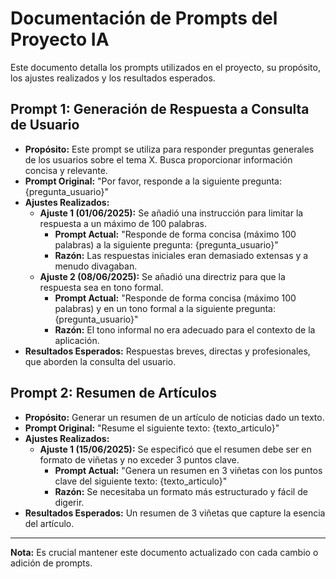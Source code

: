 # Documentación de Prompts del Proyecto IA

Este documento detalla los prompts utilizados en el proyecto, su propósito, los ajustes realizados y los resultados esperados.

## Prompt 1: Generación de Respuesta a Consulta de Usuario

* **Propósito:** Este prompt se utiliza para responder preguntas generales de los usuarios sobre el tema X. Busca proporcionar información concisa y relevante.
* **Prompt Original:** "Por favor, responde a la siguiente pregunta: {pregunta_usuario}"
* **Ajustes Realizados:**
    * **Ajuste 1 (01/06/2025):** Se añadió una instrucción para limitar la respuesta a un máximo de 100 palabras.
        * **Prompt Actual:** "Responde de forma concisa (máximo 100 palabras) a la siguiente pregunta: {pregunta_usuario}"
        * **Razón:** Las respuestas iniciales eran demasiado extensas y a menudo divagaban.
    * **Ajuste 2 (08/06/2025):** Se añadió una directriz para que la respuesta sea en tono formal.
        * **Prompt Actual:** "Responde de forma concisa (máximo 100 palabras) y en un tono formal a la siguiente pregunta: {pregunta_usuario}"
        * **Razón:** El tono informal no era adecuado para el contexto de la aplicación.
* **Resultados Esperados:** Respuestas breves, directas y profesionales, que aborden la consulta del usuario.

## Prompt 2: Resumen de Artículos

* **Propósito:** Generar un resumen de un artículo de noticias dado un texto.
* **Prompt Original:** "Resume el siguiente texto: {texto_articulo}"
* **Ajustes Realizados:**
    * **Ajuste 1 (15/06/2025):** Se especificó que el resumen debe ser en formato de viñetas y no exceder 3 puntos clave.
        * **Prompt Actual:** "Genera un resumen en 3 viñetas con los puntos clave del siguiente texto: {texto_articulo}"
        * **Razón:** Se necesitaba un formato más estructurado y fácil de digerir.
* **Resultados Esperados:** Un resumen de 3 viñetas que capture la esencia del artículo.

---
**Nota:** Es crucial mantener este documento actualizado con cada cambio o adición de prompts.